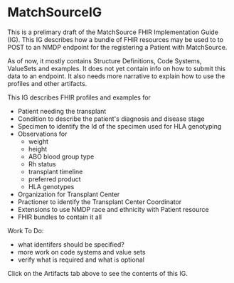 # MatchSourceIG

This is a prelimary draft of the MatchSource FHIR Implementation Guide (IG).
This IG describes how a bundle of FHIR resources may be used to 
to POST to an NMDP endpoint for the registering a Patient with MatchSource.

As of now, it mostly contains Structure Definitions, Code Systems, ValueSets and examples. It does not yet contain info on how to submit this data to an endpoint. It also needs more narrative to explain how to use the profiles and other artifacts.

This IG describes FHIR profiles and examples for
+ Patient needing the transplant
+ Condition to describe the patient's diagnosis and disease stage
+ Specimen to identify the Id of the specimen used for HLA genotyping
+ Observations for 
  + weight
  + height
  + ABO blood group type
  + Rh status
  + transplant timeline
  + preferred product
  + HLA genotypes
+ Organization for Transplant Center
+ Practioner to identify the Transplant Center Coordinator
+ Extensions to use NMDP race and ethnicity with Patient resource
+ FHIR bundles to contain it all
  
Work To Do:
+ what identifers should be specified?
+ more work on code systems and value sets
+ verify what is required and what is optional

Click on the Artifacts tab above to see the contents of this IG.
